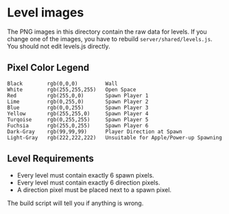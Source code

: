 # Level images

The PNG images in this directory contain the raw data for levels.
If you change one of the images, you have to rebuild `server/shared/levels.js`.
You should not edit levels.js directly.

## Pixel Color Legend

    Black        rgb(0,0,0)         Wall
    White        rgb(255,255,255)   Open Space
    Red          rgb(255,0,0)       Spawn Player 1
    Lime         rgb(0,255,0)       Spawn Player 2
    Blue         rgb(0,0,255)       Spawn Player 3
    Yellow       rgb(255,255,0)     Spawn Player 4
    Turqoise     rgb(0,255,255)     Spawn Player 5
    Fuchsia      rgb(255,0,255)     Spawn Player 6
    Dark-Gray    rgb(99,99,99)      Player Direction at Spawn
    Light-Gray   rgb(222,222,222)   Unsuitable for Apple/Power-up Spawning

## Level Requirements

 * Every level must contain exactly 6 spawn pixels.
 * Every level must contain exactly 6 direction pixels.
 * A direction pixel must be placed next to a spawn pixel.

The build script will tell you if anything is wrong.
